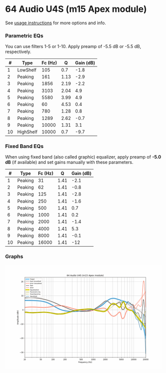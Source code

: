 # 64 Audio U4S (m15 Apex module)
See [usage instructions](https://github.com/jaakkopasanen/AutoEq#usage) for more options and info.

### Parametric EQs
You can use filters 1-5 or 1-10. Apply preamp of -5.5 dB or -5.5 dB, respectively.

|   # | Type      |   Fc (Hz) |    Q |   Gain (dB) |
|-----|-----------|-----------|------|-------------|
|   1 | LowShelf  |       105 | 0.7  |        -1.8 |
|   2 | Peaking   |       161 | 1.13 |        -2.9 |
|   3 | Peaking   |      1856 | 2.19 |        -2.2 |
|   4 | Peaking   |      3103 | 2.04 |         4.9 |
|   5 | Peaking   |      5580 | 3.99 |         4.9 |
|   6 | Peaking   |        60 | 4.53 |         0.4 |
|   7 | Peaking   |       780 | 1.28 |         0.8 |
|   8 | Peaking   |      1289 | 2.62 |        -0.7 |
|   9 | Peaking   |     10000 | 1.31 |         3.1 |
|  10 | HighShelf |     10000 | 0.7  |        -9.7 |

### Fixed Band EQs
When using fixed band (also called graphic) equalizer, apply preamp of **-5.0 dB** (if available) and set gains manually with these parameters.

|   # | Type    |   Fc (Hz) |    Q |   Gain (dB) |
|-----|---------|-----------|------|-------------|
|   1 | Peaking |        31 | 1.41 |        -2.1 |
|   2 | Peaking |        62 | 1.41 |        -0.8 |
|   3 | Peaking |       125 | 1.41 |        -2.8 |
|   4 | Peaking |       250 | 1.41 |        -1.6 |
|   5 | Peaking |       500 | 1.41 |         0.7 |
|   6 | Peaking |      1000 | 1.41 |         0.2 |
|   7 | Peaking |      2000 | 1.41 |        -1.4 |
|   8 | Peaking |      4000 | 1.41 |         5.3 |
|   9 | Peaking |      8000 | 1.41 |        -0.1 |
|  10 | Peaking |     16000 | 1.41 |       -12   |

### Graphs
![](./64%20Audio%20U4S%20(m15%20Apex%20module).png)
